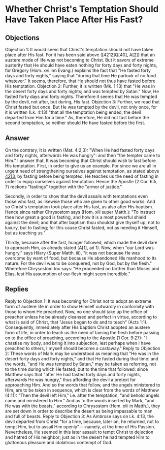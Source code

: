 # Whether Christ's Temptation Should Have Taken Place After His Fast?
## Objections
Objection 1: It would seem that Christ's temptation should not have taken place after His fast. For it has been said above ([4212]Q[40], A[2]) that an austere mode of life was not becoming to Christ. But it savors of extreme austerity that He should have eaten nothing for forty days and forty nights, for Gregory (Hom. xvi inn Evang.) explains the fact that "He fasted forty days and forty nights," saying that "during that time He partook of no food whatever." It seems, therefore, that He should not thus have fasted before His temptation.
Objection 2: Further, it is written (Mk. 1:13) that "He was in the desert forty days and forty nights; and was tempted by Satan." Now, He fasted forty days and forty nights. Therefore it seems that He was tempted by the devil, not after, but during, His fast.
Objection 3: Further, we read that Christ fasted but once. But He was tempted by the devil, not only once, for it is written (Lk. 4:13) "that all the temptation being ended, the devil departed from Him for a time." As, therefore, He did not fast before the second temptation, so neither should He have fasted before the first.
## Answer
On the contrary, It is written (Mat. 4:2,3): "When He had fasted forty days and forty nights, afterwards He was hungry": and then "the tempter came to Him."
I answer that, It was becoming that Christ should wish to fast before His temptation. First, in order to give us an example. For since we are all in urgent need of strengthening ourselves against temptation, as stated above [4213](A[1]), by fasting before being tempted, He teaches us the need of fasting in order to equip ourselves against temptation. Hence the Apostle (2 Cor. 6:5, 7) reckons "fastings" together with the "armor of justice."

Secondly, in order to show that the devil assails with temptations even those who fast, as likewise those who are given to other good works. And so Christ's temptation took place after His fast, as also after His baptism. Hence since rather Chrysostom says (Hom. xiii super Matth.): "To instruct thee how great a good is fasting, and how it is a most powerful shield against the devil; and that after baptism thou shouldst give thyself up, not to luxury, but to fasting; for this cause Christ fasted, not as needing it Himself, but as teaching us."

Thirdly, because after the fast, hunger followed, which made the devil dare to approach Him, as already stated (A[1], ad 1). Now, when "our Lord was hungry," says Hilary (Super Matth. iii), "it was not because He was overcome by want of food, but because He abandoned His manhood to its nature. For the devil was to be conquered, not by God, but by the flesh." Wherefore Chrysostom too says: "He proceeded no farther than Moses and Elias, lest His assumption of our flesh might seem incredible."
## Replies
Reply to Objection 1: It was becoming for Christ not to adopt an extreme form of austere life in order to show Himself outwardly in conformity with those to whom He preached. Now, no one should take up the office of preacher unless he be already cleansed and perfect in virtue, according to what is said of Christ, that "Jesus began to do and to teach" (Acts 1:1). Consequently, immediately after His baptism Christ adopted an austere form of life, in order to teach us the need of taming the flesh before passing on to the office of preaching, according to the Apostle (1 Cor. 9:27): "I chastise my body, and bring it into subjection, lest perhaps when I have preached to others, I myself should become a castaway."
Reply to Objection 2: These words of Mark may be understood as meaning that "He was in the desert forty days and forty nights," and that He fasted during that time: and the words, "and He was tempted by Satan," may be taken as referring, not to the time during which He fasted, but to the time that followed: since Matthew says that "after He had fasted forty days and forty nights, afterwards He was hungry," thus affording the devil a pretext for approaching Him. And so the words that follow, and the angels ministered to Him, are to be taken in sequence, which is clear from the words of Matthew (4:11): "Then the devil left Him," i.e. after the temptation, "and behold angels came and ministered to Him." And as to the words inserted by Mark, "and He was with the beasts," according to Chrysostom (Hom. xiii in Matth.), they are set down in order to describe the desert as being impassable to man and full of beasts.
Reply to Objection 3: As Ambrose says on Lk. 4:13, the devil departed from Christ "for a time, because, later on, he returned, not to tempt Him, but to assail Him openly"---namely, at the time of His Passion. Nevertheless, He seemed in this later assault to tempt Christ to dejection and hatred of His neighbor; just as in the desert he had tempted Him to gluttonous pleasure and idolatrous contempt of God.